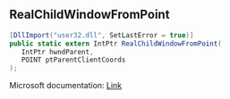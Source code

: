 ## RealChildWindowFromPoint

```csharp
[DllImport("user32.dll", SetLastError = true)]
public static extern IntPtr RealChildWindowFromPoint(
   IntPtr hwndParent,
   POINT ptParentClientCoords
);
```

Microsoft documentation: [Link](https://docs.microsoft.com/en-us/windows/win32/api/winuser/nf-winuser-realchildwindowfrompoint)

